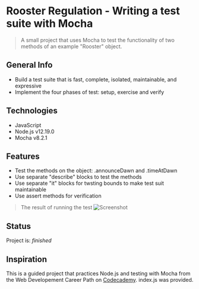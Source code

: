 # Rooster Regulation - Writing a test suite with Mocha
> A small project that uses Mocha to test the functionality of two methods of an example "Rooster" object.


## General Info
* Build a test suite that is fast, complete, isolated, maintainable, and expressive
* Implement the four phases of test: setup, exercise and verify


## Technologies
* JavaScript
* Node.js v12.19.0
* Mocha v8.2.1


## Features
* Test the methods on the object: .announceDawn and .timeAtDawn
* Use separate "describe" blocks to test the methods
* Use separate "it" blocks for twsting bounds to make test suit maintainable
* Use assert methods for verification

> The result of running the test
![Screenshot](https://github.com/Mapuchit/Web-Developement-Projects/tree/master/rooster%20regulation/output.png)


## Status
Project is: _finished_

## Inspiration
This is a guided project that practices Node.js and testing with Mocha from the Web Developement Career Path on [Codecademy](https://www.codecademy.com/learn).
index.js was provided.